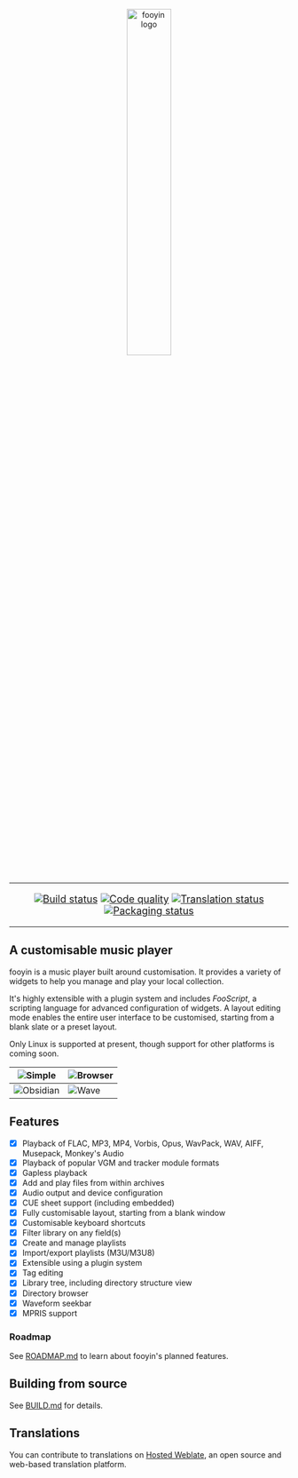 <p align="center">
<img src="https://github.com/ludouzi/fooyin/assets/45490980/a6c6923a-5de3-4d29-a6e9-f73ebd5181ac" width="40%" alt="fooyin logo">
</p>

<hr />

<p align="center" style="font-size: 18px;">
<a href="https://github.com/ludouzi/fooyin/actions/workflows/build.yml"><img src="https://github.com/ludouzi/fooyin/actions/workflows/build.yml/badge.svg" alt="Build status"></a>
<a href="https://app.codacy.com/gh/ludouzi/fooyin/dashboard?utm_source=gh&utm_medium=referral&utm_content=&utm_campaign=Badge_grade"><img src="https://app.codacy.com/project/badge/Grade/ae0c3e9825d849b0b64697e59e4dfea6" alt="Code quality"></a>
<a href="https://hosted.weblate.org/engage/fooyin/"><img src="https://hosted.weblate.org/widget/fooyin/svg-badge.svg" alt="Translation status" /></a>
<a href="https://repology.org/project/fooyin/versions"><img src="https://repology.org/badge/tiny-repos/fooyin.svg" alt="Packaging status"></a>
</p>

<hr />

## A customisable music player

fooyin is a music player built around customisation. It provides a variety of widgets to help you manage and play your local collection.

It's highly extensible with a plugin system and includes _FooScript_,
a scripting language for advanced configuration of widgets.
A layout editing mode enables the entire user interface to be customised, starting from a blank slate or a preset layout.

Only Linux is supported at present, though support for other platforms is coming soon.

| ![Simple](https://raw.githubusercontent.com/ludouzi/fooyin/master/data/images/simple-dark.png)     | ![Browser](https://raw.githubusercontent.com/ludouzi/fooyin/master/data/images/browser-dark.png) |
|----------------------------------------------------------------------------------------------------|--------------------------------------------------------------------------------------------------|
| ![Obsidian](https://raw.githubusercontent.com/ludouzi/fooyin/master/data/images/obsidian-dark.png) | ![Wave](https://raw.githubusercontent.com/ludouzi/fooyin/master/data/images/viewer-dark.png)     |

## Features

* [x] Playback of FLAC, MP3, MP4, Vorbis, Opus, WavPack, WAV, AIFF, Musepack, Monkey's Audio
* [x] Playback of popular VGM and tracker module formats
* [x] Gapless playback
* [x] Add and play files from within archives
* [x] Audio output and device configuration
* [x] CUE sheet support (including embedded)
* [x] Fully customisable layout, starting from a blank window
* [x] Customisable keyboard shortcuts
* [x] Filter library on any field(s)
* [x] Create and manage playlists
* [x] Import/export playlists (M3U/M3U8)
* [x] Extensible using a plugin system
* [x] Tag editing
* [x] Library tree, including directory structure view
* [x] Directory browser
* [x] Waveform seekbar
* [x] MPRIS support

### Roadmap

See [ROADMAP.md](ROADMAP.md) to learn about fooyin's planned features.

## Building from source

See [BUILD.md](BUILD.md) for details.

## Translations

You can contribute to translations on [Hosted Weblate](https://hosted.weblate.org/projects/fooyin/),
an open source and web-based translation platform.
